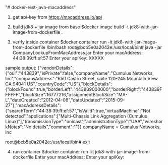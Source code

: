 "# docker-rest-java-macaddress" 

1) get api-key from 
https://macaddress.io/api


2) build jdk8 + jar image from base
$docker image build -t jdk8-with-jar-image-from-dockerfile .


3) verify inside container
$docker container run -it jdk8-with-jar-image-from-dockerfile /bin/bash
root@bcb5e0a2042e:/usr/local/bin# java -jar  CompanyLookupFromMacAddress.jar
Enter your macAddress: 44:38:39:ff:ef:57
Enter your apiKey: XXXXX

sample output:
{"vendorDetails":{"oui":"443839","isPrivate":false,"companyName":"Cumulus Networks, Inc","companyAddress":"650 Castro Street, suite 120-245 Mountain View CA 94041 US","countryCode":"US"},"blockDetails":{"blockFound":true,"borderLeft":"443839000000","borderRight":"443839FFFFFF","blockSize":16777216,"assignmentBlockSize":"MA-L","dateCreated":"2012-04-08","dateUpdated":"2015-09-27"},"macAddressDetails":{"searchTerm":"44:38:39:ff:ef:57","isValid":true,"virtualMachine":"Not detected","applications":["Multi-Chassis Link Aggregation (Cumulus Linux)"],"transmissionType":"unicast","administrationType":"UAA","wiresharkNotes":"No details","comment":""}}
companyName = Cumulus Networks, Inc

root@bcb5e0a2042e:/usr/local/bin#  exit

4) run container
$docker container run -it jdk8-with-jar-image-from-dockerfile
Enter your macAddress:
Enter your apiKey:
